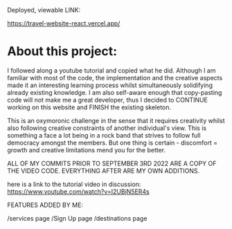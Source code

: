 Deployed, viewable LINK:

https://travel-website-react.vercel.app/




# About this project:

I followed along a youtube tutorial and copied what he did. Although I am familiar with most of the code, the implementation and the creative aspects made it an interesting learning process whilst simultaneously solidifying already existing knowledge. I am also self-aware enough that copy-pasting code will not make me a great developer, thus I decided to CONTINUE working on this website and FINISH the existing skeleton. 

This is an oxymoronic challenge in the sense that it requires creativity whilst also following creative constraints of another individual's view. This is something a face a lot being in a rock band that strives to follow full democracy amongst the members. But one thing is certain - discomfort = growth and creative limitations mend you for the better.


ALL OF MY COMMITS PRIOR TO SEPTEMBER 3RD 2022 ARE A COPY OF THE VIDEO CODE. EVERYTHING AFTER ARE MY OWN ADDITIONS.

here is a link to the tutorial video in discussion:
https://www.youtube.com/watch?v=I2UBjN5ER4s



FEATURES ADDED BY ME:

/services page
/Sign Up page
/destinations page
